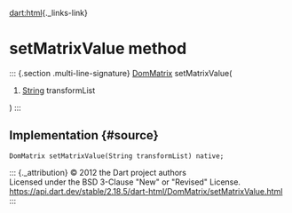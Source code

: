 [dart:html](../../dart-html/dart-html-library){._links-link}

setMatrixValue method
=====================

::: {.section .multi-line-signature}
[DomMatrix](../dommatrix-class) setMatrixValue(

1.  [String](../../dart-core/string-class) transformList

)
:::

Implementation {#source}
--------------

``` {.language-dart data-language="dart"}
DomMatrix setMatrixValue(String transformList) native;
```

::: {._attribution}
© 2012 the Dart project authors\
Licensed under the BSD 3-Clause \"New\" or \"Revised\" License.\
<https://api.dart.dev/stable/2.18.5/dart-html/DomMatrix/setMatrixValue.html>
:::

